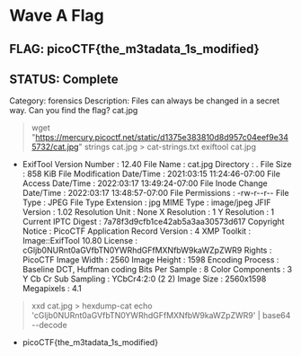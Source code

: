 # Wave A Flag

## FLAG: picoCTF{the_m3tadata_1s_modified}

## STATUS: Complete

Category: forensics
Description: Files can always be changed in a secret way. Can you find the flag? cat.jpg

> wget "https://mercury.picoctf.net/static/d1375e383810d8d957c04eef9e345732/cat.jpg"
> strings cat.jpg > cat-strings.txt
> exiftool cat.jpg

- ExifTool Version Number         : 12.40
    File Name                       : cat.jpg
    Directory                       : .
    File Size                       : 858 KiB
    File Modification Date/Time     : 2021:03:15 11:24:46-07:00
    File Access Date/Time           : 2022:03:17 13:49:24-07:00
    File Inode Change Date/Time     : 2022:03:17 13:48:57-07:00
    File Permissions                : -rw-r--r--
    File Type                       : JPEG
    File Type Extension             : jpg
    MIME Type                       : image/jpeg
    JFIF Version                    : 1.02
    Resolution Unit                 : None
    X Resolution                    : 1
    Y Resolution                    : 1
    Current IPTC Digest             : 7a78f3d9cfb1ce42ab5a3aa30573d617
    Copyright Notice                : PicoCTF
    Application Record Version      : 4
    XMP Toolkit                     : Image::ExifTool 10.80
    License                         : cGljb0NURnt0aGVfbTN0YWRhdGFfMXNfbW9kaWZpZWR9
    Rights                          : PicoCTF
    Image Width                     : 2560
    Image Height                    : 1598
    Encoding Process                : Baseline DCT, Huffman coding
    Bits Per Sample                 : 8
    Color Components                : 3
    Y Cb Cr Sub Sampling            : YCbCr4:2:0 (2 2)
    Image Size                      : 2560x1598
    Megapixels                      : 4.1

> xxd cat.jpg > hexdump-cat
> echo 'cGljb0NURnt0aGVfbTN0YWRhdGFfMXNfbW9kaWZpZWR9' | base64 --decode

- picoCTF{the_m3tadata_1s_modified}
